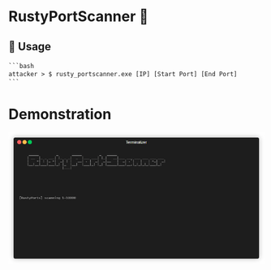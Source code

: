 # RustyPortScanner 🦀


## 🚀 Usage
    ```bash
    attacker > $ rusty_portscanner.exe [IP] [Start Port] [End Port]
    ```
# Demonstration
<a href="https://raw.githubusercontent.com/iAsuri/RustyPortScanner/refs/heads/main/assets/demo.gif?token=GHSAT0AAAAAACVVYHXAWGESSNI3UFXVUER6ZY5IXBQ"><img src="https://raw.githubusercontent.com/iAsuri/RustyPortScanner/refs/heads/main/assets/demo.gif?token=GHSAT0AAAAAACVVYHXAWGESSNI3UFXVUER6ZY5IXBQ" alt="Image from Gyazo" width="1918"/></a>
